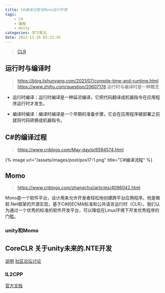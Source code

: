 ```yaml
---
title: C#编译过程与Mono运行环境 
tags: 
    - C#
    - 编程
    - Unity
categories: 学习笔记
date: 2022-11-16 03:21:55
---
```

>[CLR](https://learn.microsoft.com/zh-cn/dotnet/standard/clr)


## 运行时与编译时
>https://blog.lishunyang.com/2021/07/compile-time-and-runtime.html
>https://www.zhihu.com/question/20607178
运行时与编译时是一种概念
- 运行时编译：运行时编译是一种延迟编译，它把代码翻译成机器指令在应用程序运行时才发生。

- 编译时编译：编译时编译是一个早期的准备步骤，它会在应用程序被部署之前就将代码转换成机器指令。

## C#的编译过程
>https://www.cnblogs.com/May-day/p/6594574.html

{%  image
    url="/assets/images/post/pos17-1.png"
    title="C#编译流程"
%}


## Momo
>https://www.cnblogs.com/zhangchui/articles/4086042.html

   Mono是一个软件平台，设计用来允许开发者轻松地创建跨平台应用程序。他是微软.Net框架的开源实现，基于C#的ECMA标准和公共语言运行时（CLR）。我们认为通过一个优秀的标准的软件开发平台，可以降低在Linux环境下开发优秀程序的门槛。

### unity和Momo

## CoreCLR 关于unity未来的.NTE开发
[说明](https://developer.unity.cn/projects/62bbc040edbc2a7848d45ae8)
[社区论坛讨论](https://forum.unity.com/threads/unity-future-net-development-status.1092205/)

### IL2CPP
[官方文档](https://docs.unity.cn/cn/2019.4/Manual/IL2CPP.html)
